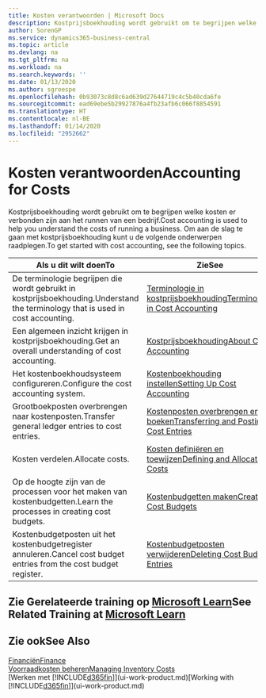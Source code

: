 ```yaml
---
title: Kosten verantwoorden | Microsoft Docs
description: Kostprijsboekhouding wordt gebruikt om te begrijpen welke kosten er verbonden zijn aan het runnen van een bedrijf. Om aan de slag te gaan met kostprijsboekhouding kunt u de volgende onderwerpen raadplegen.
author: SorenGP
ms.service: dynamics365-business-central
ms.topic: article
ms.devlang: na
ms.tgt_pltfrm: na
ms.workload: na
ms.search.keywords: ''
ms.date: 01/13/2020
ms.author: sgroespe
ms.openlocfilehash: 0b93073c8d8c6ad639d27644719c4c5b40cda6fe
ms.sourcegitcommit: ead69ebe5b29927876a4fb23afb6c066f8854591
ms.translationtype: HT
ms.contentlocale: nl-BE
ms.lasthandoff: 01/14/2020
ms.locfileid: "2952662"
---
```

# <a name="accounting-for-costs"></a><span data-ttu-id="f301b-104">Kosten verantwoorden</span><span class="sxs-lookup"><span data-stu-id="f301b-104">Accounting for Costs</span></span>
<span data-ttu-id="f301b-105">Kostprijsboekhouding wordt gebruikt om te begrijpen welke kosten er verbonden zijn aan het runnen van een bedrijf.</span><span class="sxs-lookup"><span data-stu-id="f301b-105">Cost accounting is used to help you understand the costs of running a business.</span></span> <span data-ttu-id="f301b-106">Om aan de slag te gaan met kostprijsboekhouding kunt u de volgende onderwerpen raadplegen.</span><span class="sxs-lookup"><span data-stu-id="f301b-106">To get started with cost accounting, see the following topics.</span></span>  

|<span data-ttu-id="f301b-107">Als u dit wilt doen</span><span class="sxs-lookup"><span data-stu-id="f301b-107">To</span></span>|<span data-ttu-id="f301b-108">Zie</span><span class="sxs-lookup"><span data-stu-id="f301b-108">See</span></span>|  
|--------|---------|  
|<span data-ttu-id="f301b-109">De terminologie begrijpen die wordt gebruikt in kostprijsboekhouding.</span><span class="sxs-lookup"><span data-stu-id="f301b-109">Understand the terminology that is used in cost accounting.</span></span>|[<span data-ttu-id="f301b-110">Terminologie in kostprijsboekhouding</span><span class="sxs-lookup"><span data-stu-id="f301b-110">Terminology in Cost Accounting</span></span>](finance-terminology-in-cost-accounting.md)|  
|<span data-ttu-id="f301b-111">Een algemeen inzicht krijgen in kostprijsboekhouding.</span><span class="sxs-lookup"><span data-stu-id="f301b-111">Get an overall understanding of cost accounting.</span></span>|[<span data-ttu-id="f301b-112">Kostprijsboekhouding</span><span class="sxs-lookup"><span data-stu-id="f301b-112">About Cost Accounting</span></span>](finance-about-cost-accounting.md)|  
|<span data-ttu-id="f301b-113">Het kostenboekhoudsysteem configureren.</span><span class="sxs-lookup"><span data-stu-id="f301b-113">Configure the cost accounting system.</span></span>|[<span data-ttu-id="f301b-114">Kostenboekhouding instellen</span><span class="sxs-lookup"><span data-stu-id="f301b-114">Setting Up Cost Accounting</span></span>](finance-set-up-cost-accounting.md)|  
|<span data-ttu-id="f301b-115">Grootboekposten overbrengen naar kostenposten.</span><span class="sxs-lookup"><span data-stu-id="f301b-115">Transfer general ledger entries to cost entries.</span></span>|[<span data-ttu-id="f301b-116">Kostenposten overbrengen en boeken</span><span class="sxs-lookup"><span data-stu-id="f301b-116">Transferring and Posting Cost Entries</span></span>](finance-transfer-and-post-cost-entries.md)|  
|<span data-ttu-id="f301b-117">Kosten verdelen.</span><span class="sxs-lookup"><span data-stu-id="f301b-117">Allocate costs.</span></span>|[<span data-ttu-id="f301b-118">Kosten definiëren en toewijzen</span><span class="sxs-lookup"><span data-stu-id="f301b-118">Defining and Allocating Costs</span></span>](finance-define-and-allocate-costs.md)|  
|<span data-ttu-id="f301b-119">Op de hoogte zijn van de processen voor het maken van kostenbudgetten.</span><span class="sxs-lookup"><span data-stu-id="f301b-119">Learn the processes in creating cost budgets.</span></span>|[<span data-ttu-id="f301b-120">Kostenbudgetten maken</span><span class="sxs-lookup"><span data-stu-id="f301b-120">Creating Cost Budgets</span></span>](finance-create-cost-budgets.md)|
|<span data-ttu-id="f301b-121">Kostenbudgetposten uit het kostenbudgetregister annuleren.</span><span class="sxs-lookup"><span data-stu-id="f301b-121">Cancel cost budget entries from the cost budget register.</span></span>|[<span data-ttu-id="f301b-122">Kostenbudgetposten verwijderen</span><span class="sxs-lookup"><span data-stu-id="f301b-122">Deleting Cost Budget Entries</span></span>](finance-how-to-delete-cost-budget-entries.md)|

## <a name="see-related-training-at-microsoft-learnlearnpathsuse-cost-accounting-dynamics-365-business-central"></a><span data-ttu-id="f301b-123">Zie Gerelateerde training op [Microsoft Learn](/learn/paths/use-cost-accounting-dynamics-365-business-central/)</span><span class="sxs-lookup"><span data-stu-id="f301b-123">See Related Training at [Microsoft Learn](/learn/paths/use-cost-accounting-dynamics-365-business-central/)</span></span>

## <a name="see-also"></a><span data-ttu-id="f301b-124">Zie ook</span><span class="sxs-lookup"><span data-stu-id="f301b-124">See Also</span></span>  
[<span data-ttu-id="f301b-125">Financiën</span><span class="sxs-lookup"><span data-stu-id="f301b-125">Finance</span></span>](finance.md)  
[<span data-ttu-id="f301b-126">Voorraadkosten beheren</span><span class="sxs-lookup"><span data-stu-id="f301b-126">Managing Inventory Costs</span></span>](finance-manage-inventory-costs.md)  
<span data-ttu-id="f301b-127">[Werken met [!INCLUDE[d365fin](includes/d365fin_md.md)]](ui-work-product.md)</span><span class="sxs-lookup"><span data-stu-id="f301b-127">[Working with [!INCLUDE[d365fin](includes/d365fin_md.md)]](ui-work-product.md)</span></span>
